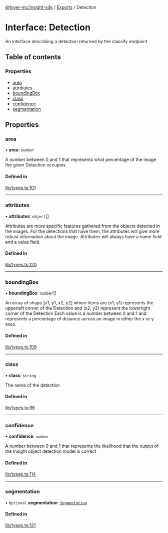 [@foyer-inc/insight-sdk](../../README.md) / [Exports](../modules.md) / Detection

# Interface: Detection

An interface describing a detection returned by the classify endpoint

## Table of contents

### Properties

- [area](Detection.md#area)
- [attributes](Detection.md#attributes)
- [boundingBox](Detection.md#boundingbox)
- [class](Detection.md#class)
- [confidence](Detection.md#confidence)
- [segmentation](Detection.md#segmentation)

## Properties

### area

• **area**: `number`

A number between 0 and 1 that represents what percentage of the image
the given Detection occupies

#### Defined in

[lib/types.ts:101](https://github.com/Foyer-Inc/insight-sdk/blob/9a7f1f1/src/lib/types.ts#L101)

___

### attributes

• **attributes**: `object`[]

Attributes are more specific features gathered from the objects detected in the images.
For the detections that have them, the attributes will give more robust information about the image.
Attributes will always have a name field and a value field.

#### Defined in

[lib/types.ts:120](https://github.com/Foyer-Inc/insight-sdk/blob/9a7f1f1/src/lib/types.ts#L120)

___

### boundingBox

• **boundingBox**: `number`[]

An array of shape [x1, y1, x2, y2] where
items are (x1, y1) represents the upperleft corner of the Detection
and (x2, y2) represent the lowerright corner of the Detection
Each value is a number between 0 and 1 and represents a percentage
of distance across an image in either the x or y axes.

#### Defined in

[lib/types.ts:109](https://github.com/Foyer-Inc/insight-sdk/blob/9a7f1f1/src/lib/types.ts#L109)

___

### class

• **class**: `string`

The name of the detection

#### Defined in

[lib/types.ts:96](https://github.com/Foyer-Inc/insight-sdk/blob/9a7f1f1/src/lib/types.ts#L96)

___

### confidence

• **confidence**: `number`

A number between 0 and 1 that represents the likelihood that the
output of the Insight object detection model is correct

#### Defined in

[lib/types.ts:114](https://github.com/Foyer-Inc/insight-sdk/blob/9a7f1f1/src/lib/types.ts#L114)

___

### segmentation

• `Optional` **segmentation**: [`Segmentation`](Segmentation.md)

#### Defined in

[lib/types.ts:121](https://github.com/Foyer-Inc/insight-sdk/blob/9a7f1f1/src/lib/types.ts#L121)
